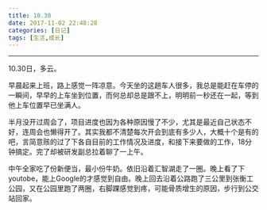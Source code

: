 ```yaml
---
title: 10.30
date: 2017-11-02 22:48:28
categories: [日记]
tags: [生活,成长]
---
```


------

10.30日，多云。

早晨起来上班，路上感觉一阵凉意。今天坐的这趟车人很多，我总是能赶在车停的一瞬间，早早的上车坐到位置，而何总却总是跟不上，明明前一秒还在一起，等到他上车位置早已坐满人。

半月没开过周会了，项目进度也因为各种原因慢了不少，尤其是最近自己状态不好，连周会也懒得开了。其实我都不清楚每次开会到底有多少人，大概十个是有的吧，言简意赅的过了下各自目前的工作情况及进度，和接下来要做的工作，18分钟搞定。完了却被研发副总拉着聊了一上午。

中午全家吃了份新便当，最小份牛奶。依旧沿着汇智湖走了一圈。晚上看了下youtobe，能上Google的才感觉到自由。晚上回去沿着公路跑了三公里到张衡工公园，又在公园里跑了两圈，右脚踝感觉到疼，可能骨质增生的原因，步行到公交站回家。
